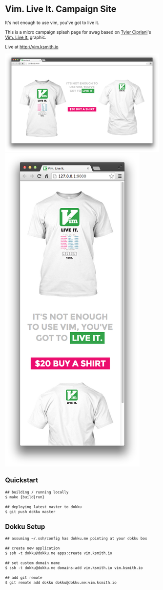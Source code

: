 Vim. Live It. Campaign Site
===========================

It's not enough to use vim, you've got to live it.

This is a micro campaign splash page for swag based on [Tyler Cipriani](http://www.tylercipriani.com)'s
[Vim. Live It.](https://github.com/thcipriani/vim-live-it) graphic.

Live at <http://vim.ksmith.io>

![Site Medium](app/screenshots/medium.png)
![Site Small](app/screenshots/small.png)


## Quickstart
```
## building / running locally
$ make {build|run}

## deploying latest master to dokku
$ git push dokku master
```

## Dokku Setup
```
## assuming ~/.ssh/config has dokku.me pointing at your dokku box

## create new application
$ ssh -t dokku@dokku.me apps:create vim.ksmith.io

## set custom domain name
$ ssh -t dokku@dokku.me domains:add vim.ksmith.io vim.ksmith.io

## add git remote
$ git remote add dokku dokku@dokku.me:vim.ksmith.io
```
